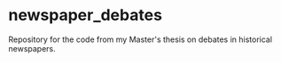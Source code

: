 # newspaper_debates
Repository for the code from my Master's thesis on debates in historical newspapers.
